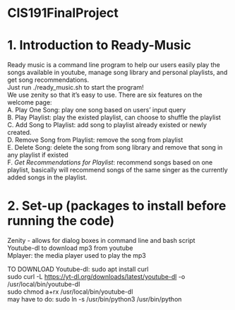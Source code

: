 # CIS191FinalProject

# 1. Introduction to Ready-Music
Ready music is a command line program to help our users easily play the songs available in youtube, manage song library and personal playlists, and get song recommendations. <br>
Just run ./ready_music.sh to start the program! <br>
We use zenity so that it’s easy to use. There are six features on the welcome page: <br>
A. Play One Song: play one song based on users’ input query <br>
B. Play Playlist: play the existed playlist, can choose to shuffle the playlist <br>
C. Add Song to Playlist: add song to playlist already existed or newly created. <br>
D. Remove Song from Playlist: remove the song from playlist <br>
E. Delete Song: delete the song from song library and remove that song in any playlist if existed <br>
F. *Get Recommendations for Playlist*: recommend songs based on one playlist, basically will recommend songs of the same singer as the currently added songs in the playlist. <br>

# 2. Set-up (packages to install before running the code)
Zenity - allows for dialog boxes in command line and bash script <br>
Youtube-dl to download mp3 from youtube <br>
Mplayer: the media player used to play the mp3 <br>

TO DOWNLOAD Youtube-dl:
 sudo apt install curl <br>
 sudo curl -L https://yt-dl.org/downloads/latest/youtube-dl -o /usr/local/bin/youtube-dl <br>
 sudo chmod a+rx /usr/local/bin/youtube-dl <br>
 may have to do: sudo ln -s /usr/bin/python3 /usr/bin/python <br>
